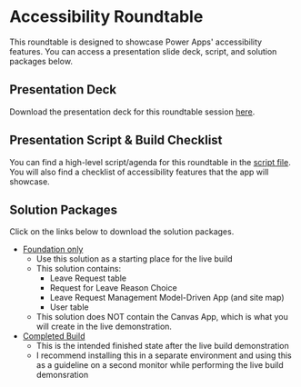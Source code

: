 # Accessibility Roundtable
This roundtable is designed to showcase Power Apps' accessibility features. You can access a presentation slide deck, script, and solution packages below.

## Presentation Deck
Download the presentation deck for this roundtable session [here](https://timh.blob.core.windows.net/downloadable/Accessibility%20Roundtable.pptx?sp=r&st=2022-08-04T15:59:55Z&se=2099-08-04T23:59:55Z&sv=2021-06-08&sr=b&sig=bes%2F3tpWf%2FqQcy%2FXmFQFuWRdBzzT0S1I2ML49yMDX54%3D).

## Presentation Script & Build Checklist
You can find a high-level script/agenda for this roundtable in the [script file](./script.md). You will also find a checklist of accessibility features that the app will showcase.

## Solution Packages
Click on the links below to download the solution packages.
- [Foundation only](https://timh.blob.core.windows.net/downloadable/TimeOffRequestFoundationAccessibility_1_0_0_1.zip?sp=r&st=2022-08-04T15:35:34Z&se=2099-08-04T23:35:34Z&sv=2021-06-08&sr=b&sig=kJR75gVcfVthUKSWvheerHxifbI17rzJPgm%2FLg1ZFCc%3D)
    - Use this solution as a starting place for the live build
    - This solution contains:
        - Leave Request table
        - Request for Leave Reason Choice
        - Leave Request Management Model-Driven App (and site map)
        - User table
    - This solution does NOT contain the Canvas App, which is what you will create in the live demonstration.
- [Completed Build](https://timh.blob.core.windows.net/downloadable/TimeOffRequestAccessibility_1_0_0_1.zip?sp=r&st=2022-08-04T15:07:53Z&se=2099-08-04T23:07:53Z&sv=2021-06-08&sr=b&sig=kNyItXSmPA49p3JwYZ00K55anhYmxRWTWmtJCdB6m68%3D)
    - This is the intended finished state after the live build demonstration
    - I recommend installing this in a separate environment and using this as a guideline on a second monitor while performing the live build demonsration